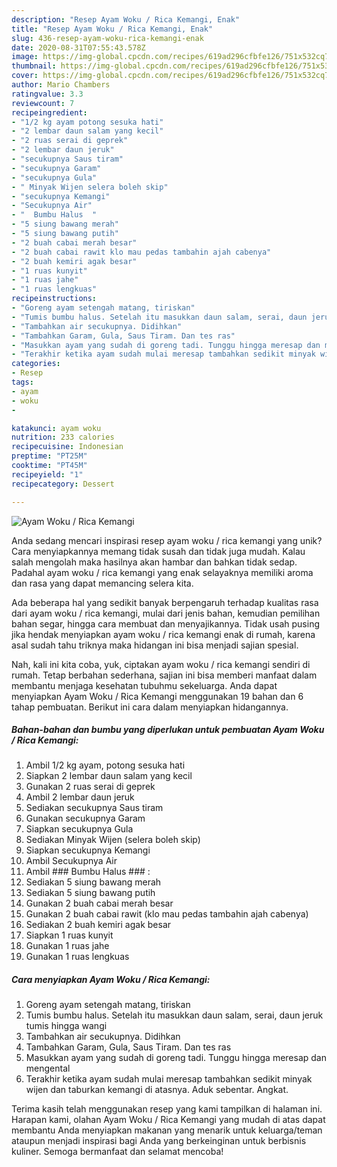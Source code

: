 ```yaml
---
description: "Resep Ayam Woku / Rica Kemangi, Enak"
title: "Resep Ayam Woku / Rica Kemangi, Enak"
slug: 436-resep-ayam-woku-rica-kemangi-enak
date: 2020-08-31T07:55:43.578Z
image: https://img-global.cpcdn.com/recipes/619ad296cfbfe126/751x532cq70/ayam-woku-rica-kemangi-foto-resep-utama.jpg
thumbnail: https://img-global.cpcdn.com/recipes/619ad296cfbfe126/751x532cq70/ayam-woku-rica-kemangi-foto-resep-utama.jpg
cover: https://img-global.cpcdn.com/recipes/619ad296cfbfe126/751x532cq70/ayam-woku-rica-kemangi-foto-resep-utama.jpg
author: Mario Chambers
ratingvalue: 3.3
reviewcount: 7
recipeingredient:
- "1/2 kg ayam potong sesuka hati"
- "2 lembar daun salam yang kecil"
- "2 ruas serai di geprek"
- "2 lembar daun jeruk"
- "secukupnya Saus tiram"
- "secukupnya Garam"
- "secukupnya Gula"
- " Minyak Wijen selera boleh skip"
- "secukupnya Kemangi"
- "Secukupnya Air"
- "  Bumbu Halus  "
- "5 siung bawang merah"
- "5 siung bawang putih"
- "2 buah cabai merah besar"
- "2 buah cabai rawit klo mau pedas tambahin ajah cabenya"
- "2 buah kemiri agak besar"
- "1 ruas kunyit"
- "1 ruas jahe"
- "1 ruas lengkuas"
recipeinstructions:
- "Goreng ayam setengah matang, tiriskan"
- "Tumis bumbu halus. Setelah itu masukkan daun salam, serai, daun jeruk tumis hingga wangi"
- "Tambahkan air secukupnya. Didihkan"
- "Tambahkan Garam, Gula, Saus Tiram. Dan tes ras"
- "Masukkan ayam yang sudah di goreng tadi. Tunggu hingga meresap dan mengental"
- "Terakhir ketika ayam sudah mulai meresap tambahkan sedikit minyak wijen dan taburkan kemangi di atasnya. Aduk sebentar. Angkat."
categories:
- Resep
tags:
- ayam
- woku
- 

katakunci: ayam woku  
nutrition: 233 calories
recipecuisine: Indonesian
preptime: "PT25M"
cooktime: "PT45M"
recipeyield: "1"
recipecategory: Dessert

---
```



![Ayam Woku / Rica Kemangi](https://img-global.cpcdn.com/recipes/619ad296cfbfe126/751x532cq70/ayam-woku-rica-kemangi-foto-resep-utama.jpg)

Anda sedang mencari inspirasi resep ayam woku / rica kemangi yang unik? Cara menyiapkannya memang tidak susah dan tidak juga mudah. Kalau salah mengolah maka hasilnya akan hambar dan bahkan tidak sedap. Padahal ayam woku / rica kemangi yang enak selayaknya memiliki aroma dan rasa yang dapat memancing selera kita.

Ada beberapa hal yang sedikit banyak berpengaruh terhadap kualitas rasa dari ayam woku / rica kemangi, mulai dari jenis bahan, kemudian pemilihan bahan segar, hingga cara membuat dan menyajikannya. Tidak usah pusing jika hendak menyiapkan ayam woku / rica kemangi enak di rumah, karena asal sudah tahu triknya maka hidangan ini bisa menjadi sajian spesial.




Nah, kali ini kita coba, yuk, ciptakan ayam woku / rica kemangi sendiri di rumah. Tetap berbahan sederhana, sajian ini bisa memberi manfaat dalam membantu menjaga kesehatan tubuhmu sekeluarga. Anda dapat menyiapkan Ayam Woku / Rica Kemangi menggunakan 19 bahan dan 6 tahap pembuatan. Berikut ini cara dalam menyiapkan hidangannya.

<!--inarticleads1-->

##### Bahan-bahan dan bumbu yang diperlukan untuk pembuatan Ayam Woku / Rica Kemangi:

1. Ambil 1/2 kg ayam, potong sesuka hati
1. Siapkan 2 lembar daun salam yang kecil
1. Gunakan 2 ruas serai di geprek
1. Ambil 2 lembar daun jeruk
1. Sediakan secukupnya Saus tiram
1. Gunakan secukupnya Garam
1. Siapkan secukupnya Gula
1. Sediakan  Minyak Wijen (selera boleh skip)
1. Siapkan secukupnya Kemangi
1. Ambil Secukupnya Air
1. Ambil  ### Bumbu Halus ### :
1. Sediakan 5 siung bawang merah
1. Sediakan 5 siung bawang putih
1. Gunakan 2 buah cabai merah besar
1. Gunakan 2 buah cabai rawit (klo mau pedas tambahin ajah cabenya)
1. Sediakan 2 buah kemiri agak besar
1. Siapkan 1 ruas kunyit
1. Gunakan 1 ruas jahe
1. Gunakan 1 ruas lengkuas




<!--inarticleads2-->

##### Cara menyiapkan Ayam Woku / Rica Kemangi:

1. Goreng ayam setengah matang, tiriskan
1. Tumis bumbu halus. Setelah itu masukkan daun salam, serai, daun jeruk tumis hingga wangi
1. Tambahkan air secukupnya. Didihkan
1. Tambahkan Garam, Gula, Saus Tiram. Dan tes ras
1. Masukkan ayam yang sudah di goreng tadi. Tunggu hingga meresap dan mengental
1. Terakhir ketika ayam sudah mulai meresap tambahkan sedikit minyak wijen dan taburkan kemangi di atasnya. Aduk sebentar. Angkat.




Terima kasih telah menggunakan resep yang kami tampilkan di halaman ini. Harapan kami, olahan Ayam Woku / Rica Kemangi yang mudah di atas dapat membantu Anda menyiapkan makanan yang menarik untuk keluarga/teman ataupun menjadi inspirasi bagi Anda yang berkeinginan untuk berbisnis kuliner. Semoga bermanfaat dan selamat mencoba!
